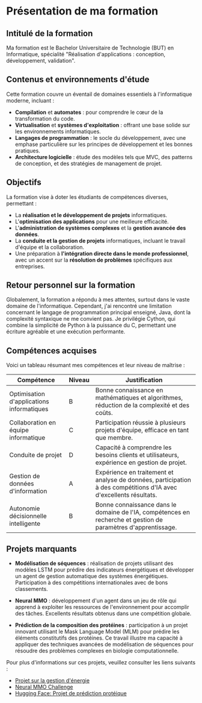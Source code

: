 
# Présentation de ma formation

## Intitulé de la formation

Ma formation est le Bachelor Universitaire de Technologie (BUT) en Informatique, spécialité "Réalisation d'applications : conception, développement, validation".

## Contenus et environnements d'étude

Cette formation couvre un éventail de domaines essentiels à l'informatique moderne, incluant :
- **Compilation** et **automates** : pour comprendre le cœur de la transformation du code.
- **Virtualisation** et **systèmes d'exploitation** : offrant une base solide sur les environnements informatiques.
- **Langages de programmation** : le socle du développement, avec une emphase particulière sur les principes de développement et les bonnes pratiques.
- **Architecture logicielle** : étude des modèles tels que MVC, des patterns de conception, et des stratégies de management de projet.

## Objectifs

La formation vise à doter les étudiants de compétences diverses, permettant :
- La **réalisation et le développement de projets** informatiques.
- L'**optimisation des applications** pour une meilleure efficacité.
- L'**administration de systèmes complexes** et la **gestion avancée des données**.
- La **conduite et la gestion de projets** informatiques, incluant le travail d'équipe et la collaboration.
- Une préparation à **l'intégration directe dans le monde professionnel**, avec un accent sur la **résolution de problèmes** spécifiques aux entreprises.

## Retour personnel sur la formation

Globalement, la formation a répondu à mes attentes, surtout dans le vaste domaine de l'informatique. Cependant, j'ai rencontré une limitation concernant le langage de programmation principal enseigné, Java, dont la complexité syntaxique ne me convient pas. Je privilégie Cython, qui combine la simplicité de Python à la puissance du C, permettant une écriture agréable et une exécution performante.

## Compétences acquises

Voici un tableau résumant mes compétences et leur niveau de maîtrise :

| Compétence | Niveau | Justification |
|------------|--------|---------------|
| Optimisation d'applications informatiques | B | Bonne connaissance en mathématiques et algorithmes, réduction de la complexité et des coûts. |
| Collaboration en équipe informatique | C | Participation réussie à plusieurs projets d'équipe, efficace en tant que membre. |
| Conduite de projet | D | Capacité à comprendre les besoins clients et utilisateurs, expérience en gestion de projet. |
| Gestion de données d'information | A | Expérience en traitement et analyse de données, participation à des compétitions d'IA avec d'excellents résultats. |
| Autonomie décisionnelle intelligente | B | Bonne connaissance dans le domaine de l'IA, compétences en recherche et gestion de paramètres d'apprentissage. |

## Projets marquants

- **Modélisation de séquences** : réalisation de projets utilisant des modèles LSTM pour prédire des indicateurs énergétiques et développer un agent de gestion automatique des systèmes énergétiques. Participation à des compétitions internationales avec de bons classements.

- **Neural MMO** : développement d'un agent dans un jeu de rôle qui apprend à exploiter les ressources de l'environnement pour accomplir des tâches. Excellents résultats obtenus dans une compétition globale.

- **Prédiction de la composition des protéines** : participation à un projet innovant utilisant le Mask Language Model (MLM) pour prédire les éléments constitutifs des protéines. Ce travail illustre ma capacité à appliquer des techniques avancées de modélisation de séquences pour résoudre des problèmes complexes en biologie computationnelle.

Pour plus d'informations sur ces projets, veuillez consulter les liens suivants :
- [Projet sur la gestion d'énergie](https://www.aicrowd.com/challenges/neurips-2023-citylearn-challenge)
- [Neural MMO Challenge](https://www.aicrowd.com/challenges/neurips-2023-the-neural-mmo-challenge)
- [Hugging Face: Projet de prédiction protéique](https://huggingface.co/fulacs/Cyhole/tree/main)
